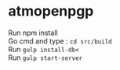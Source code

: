 # atmopenpgp
Run npm install <br>
Go cmd and type : `cd src/build` <br>
Run `gulp install-db<` <br>
Run `gulp start-server`
